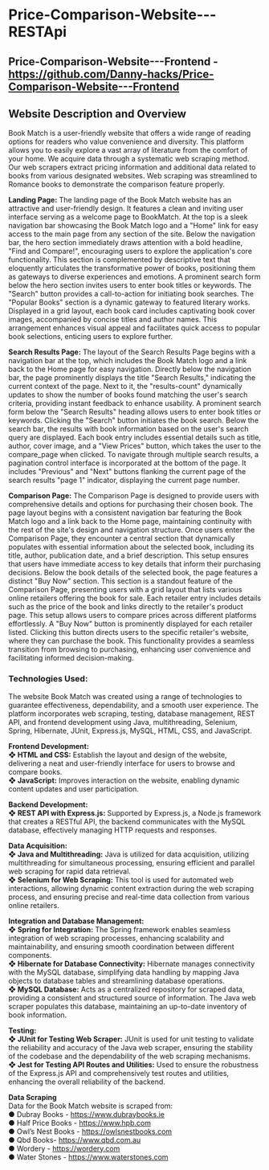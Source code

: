 # Price-Comparison-Website---RESTApi
## Price-Comparison-Website---Frontend - https://github.com/Danny-hacks/Price-Comparison-Website---Frontend

## **Website Description and Overview**

Book Match is a user-friendly website that offers a wide range of reading options for readers who
value convenience and diversity. This platform allows you to easily explore a vast array of
literature from the comfort of your home. We acquire data through a systematic web scraping
method. Our web scrapers extract pricing information and additional data related to books from
various designated websites. Web scraping was streamlined to Romance books to demonstrate the comparison feature properly. 

**Landing Page:**
The landing page of the Book Match website has an attractive and user-friendly design. It
features a clean and inviting user interface serving as a welcome page to BookMatch. At the top is a sleek navigation bar showcasing the Book Match logo and a "Home" link for easy
access to the main page from any section of the site.
Below the navigation bar, the hero section immediately draws attention with a bold headline,
"Find and Compare!", encouraging users to explore the application's core functionality. This
section is complemented by descriptive text that eloquently articulates the transformative power
of books, positioning them as gateways to diverse experiences and emotions.
A prominent search form below the hero section invites users to enter book titles or keywords.
The "Search" button provides a call-to-action for initiating book searches.
The "Popular Books" section is a dynamic gateway to featured literary works. Displayed in a
grid layout, each book card includes captivating book cover images, accompanied by concise
titles and author names. This arrangement enhances visual appeal and facilitates quick access to
popular book selections, enticing users to explore further.

**Search Results Page:**
The layout of the Search Results Page begins with a navigation bar at the top, which includes the
Book Match logo and a link back to the Home page for easy navigation. Directly below the
navigation bar, the page prominently displays the title "Search Results," indicating the current
context of the page. Next to it, the "results-count" dynamically updates to show the number of
books found matching the user's search criteria, providing instant feedback to enhance usability.
A prominent search form below the "Search Results" heading allows users to enter book titles or
keywords. Clicking the "Search" button initiates the book search. Below the search bar, the
results with book information based on the user's search query are displayed. Each book entry
includes essential details such as title, author, cover image, and a "View Prices" button, which
takes the user to the compare_page when clicked.
To navigate through multiple search results, a pagination control interface is incorporated at the
bottom of the page. It includes "Previous" and "Next" buttons flanking the current page of the
search results "page 1" indicator, displaying the current page number.

**Comparison Page:**
The Comparison Page is designed to provide users with comprehensive details and options for
purchasing their chosen book. The page layout begins with a consistent navigation bar featuring
the Book Match logo and a link back to the Home page, maintaining continuity with the rest of
the site's design and navigation structure.
Once users enter the Comparison Page, they encounter a central section that dynamically
populates with essential information about the selected book, including its title, author,
publication date, and a brief description. This setup ensures that users have immediate access to
key details that inform their purchasing decisions.
Below the book details of the selected book, the page features a distinct "Buy Now" section. This
section is a standout feature of the Comparison Page, presenting users with a grid layout that lists
various online retailers offering the book for sale. Each retailer entry includes details such as the
price of the book and links directly to the retailer's product page. This setup allows users to
compare prices across different platforms effortlessly.
A "Buy Now" button is prominently displayed for each retailer listed. Clicking this button directs
users to the specific retailer's website, where they can purchase the book. This functionality
provides a seamless transition from browsing to purchasing, enhancing user convenience and
facilitating informed decision-making.

### **Technologies Used:**
The website Book Match was created using a range of technologies to guarantee effectiveness,
dependability, and a smooth user experience. The platform incorporates web scraping, testing,
database management, REST API, and frontend development using Java, multithreading,
Selenium, Spring, Hibernate, JUnit, Express.js, MySQL, HTML, CSS, and JavaScript.

**Frontend Development:** <br/>
**❖ HTML and CSS:** Establish the layout and design of the website, delivering a neat and
user-friendly interface for users to browse and compare books. <br/>
**❖ JavaScript:** Improves interaction on the website, enabling dynamic content updates and
user participation.

**Backend Development:** <br/>
**❖ REST API with Express.js:** Supported by Express.js, a Node.js framework that creates a
RESTful API, the backend communicates with the MySQL database, effectively
managing HTTP requests and responses.

**Data Acquisition:** <br/>
**❖ Java and Multithreading:** Java is utilized for data acquisition, utilizing multithreading for
simultaneous processing, ensuring efficient and parallel web scraping for rapid data
retrieval. <br/>
**❖ Selenium for Web Scraping:** This tool is used for automated web interactions, allowing
dynamic content extraction during the web scraping process, and ensuring precise and
real-time data collection from various online retailers.

**Integration and Database Management:** <br/>
**❖ Spring for Integration:** The Spring framework enables seamless integration of web
scraping processes, enhancing scalability and maintainability, and ensuring smooth
coordination between different components. <br/>
**❖ Hibernate for Database Connectivity:** Hibernate manages connectivity with the MySQL
database, simplifying data handling by mapping Java objects to database tables and
streamlining database operations. <br/>
**❖ MySQL Database:** Acts as a centralized repository for scraped data, providing a
consistent and structured source of information. The Java web scraper populates this
database, maintaining an up-to-date inventory of book information. <br/>

**Testing:** <br/>
**❖ JUnit for Testing Web Scraper:** JUnit is used for unit testing to validate the reliability and
accuracy of the Java web scraper, ensuring the stability of the codebase and the
dependability of the web scraping mechanisms. <br/>
**❖ Jest for Testing API Routes and Utilities:** Used to ensure the robustness of the Express.js
API and comprehensively test routes and utilities, enhancing the overall reliability of the
backend. <br/>

**Data Scraping** <br/>
Data for the Book Match website is scraped from: <br/>
● Dubray Books - https://www.dubraybooks.ie <br/>
● Half Price Books - https://www.hpb.com <br/>
● Owl’s Nest Books - https://owlsnestbooks.com <br/>
● Qbd Books- https://www.qbd.com.au <br/>
● Wordery - https://wordery.com <br/>
● Water Stones - https://www.waterstones.com
